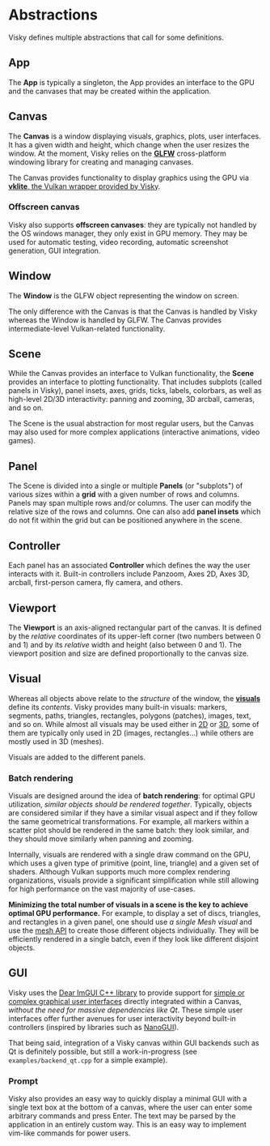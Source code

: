 # Abstractions

Visky defines multiple abstractions that call for some definitions.


## App

The **App** is typically a singleton, the App provides an interface to the GPU and the canvases that may be created within the application.


## Canvas

The **Canvas** is a window displaying visuals, graphics, plots, user interfaces. It has a given width and height, which change when the user resizes the window. At the moment, Visky relies on the [**GLFW**](https://www.glfw.org/) cross-platform windowing library for creating and managing canvases.

The Canvas provides functionality to display graphics using the GPU via [**vklite**, the Vulkan wrapper provided by Visky](../expert/vklite.md).

### Offscreen canvas

Visky also supports **offscreen canvases**: they are typically not handled by the OS windows manager, they only exist in GPU memory. They may be used for automatic testing, video recording, automatic screenshot generation, GUI integration.


## Window

The **Window** is the GLFW object representing the window on screen.

The only difference with the Canvas is that the Canvas is handled by Visky whereas the Window is handled by GLFW. The Canvas provides intermediate-level Vulkan-related functionality.


## Scene

While the Canvas provides an interface to Vulkan functionality, the **Scene** provides an interface to plotting functionality. That includes subplots (called panels in Visky), panel insets, axes, grids, ticks, labels, colorbars, as well as high-level 2D/3D interactivity: panning and zooming, 3D arcball, cameras, and so on.

The Scene is the usual abstraction for most regular users, but the Canvas may also used for more complex applications (interactive animations, video games).


## Panel

The Scene is divided into a single or multiple **Panels** (or "subplots") of various sizes within a **grid** with a given number of rows and columns. Panels may span multiple rows and/or columns. The user can modify the relative size of the rows and columns. One can also add **panel insets** which do not fit within the grid but can be positioned anywhere in the scene.


## Controller

Each panel has an associated **Controller** which defines the way the user interacts with it. Built-in controllers include Panzoom, Axes 2D, Axes 3D, arcball, first-person camera, fly camera, and others.


## Viewport

The **Viewport** is an axis-aligned rectangular part of the canvas. It is defined by the _relative_ coordinates of its upper-left corner (two numbers between 0 and 1) and by its _relative_ width and height (also between 0 and 1). The viewport position and size are defined proportionally to the canvas size.


## Visual

Whereas all objects above relate to the _structure_ of the window, the [**visuals**](visuals.md) define its _contents_. Visky provides many built-in visuals: markers, segments, paths, triangles, rectangles, polygons (patches), images, text, and so on. While almost all visuals may be used either in [2D](visuals2D.md) or [3D](visuals3D.md), some of them are typically only used in 2D (images, rectangles...) while others are mostly used in 3D (meshes).

Visuals are added to the different panels.

### Batch rendering

Visuals are designed around the idea of **batch rendering**: for optimal GPU utilization, _similar objects should be rendered together_. Typically, objects are considered similar if they have a similar visual aspect and if they follow the same geometrical transformations. For example, all markers within a scatter plot should be rendered in the same batch: they look similar, and they should move similarly when panning and zooming.

Internally, visuals are rendered with a single draw command on the GPU, which uses a given type of primitive (point, line, triangle) and a given set of shaders. Although Vulkan supports much more complex rendering organizations, visuals provide a significant simplification while still allowing for high performance on the vast majority of use-cases.

**Minimizing the total number of visuals in a scene is the key to achieve optimal GPU performance.** For example, to display a set of discs, triangles, and rectangles in a given panel, one should use _a single Mesh visual_ and use the [mesh API](mesh.md) to create those different objects individually. They will be efficiently rendered in a single batch, even if they look like different disjoint objects.


## GUI

Visky uses the [Dear ImGUI C++ library](https://github.com/ocornut/imgui) to provide support for [simple or complex graphical user interfaces](gui.md) directly integrated within a Canvas, _without the need for massive dependencies like Qt_. These simple user interfaces offer further avenues for user interactivity beyond built-in controllers (inspired by libraries such as [NanoGUI](https://github.com/wjakob/nanogui)).

That being said, integration of a Visky canvas within GUI backends such as Qt is definitely possible, but still a work-in-progress (see `examples/backend_qt.cpp` for a simple example).

### Prompt

Visky also provides an easy way to quickly display a minimal GUI with a single text box at the bottom of a canvas, where the user can enter some arbitrary commands and press Enter. The text may be parsed by the application in an entirely custom way. This is an easy way to implement vim-like commands for power users.
